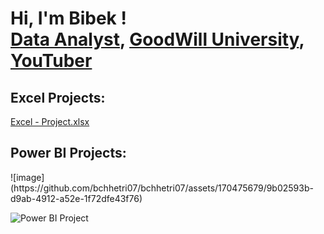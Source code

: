 <h1>Hi, I'm Bibek ! <br/>
  <a href="https://github.com/bchhetri07">Data Analyst</a>,
  <a href="https://www.linkedin.com/in/Bibek Chhetri/"> GoodWill University</a>,
  <a href="https://www.youtube.com/c/joshmadakor">YouTuber</a></h1>

  
<h2> Excel Projects:</h2>

[Excel - Project.xlsx](https://github.com/bchhetri07/bchhetri07/files/15396147/Excel.-.Project.xlsx)

<h2> Power BI Projects:</h2>
![image](https://github.com/bchhetri07/bchhetri07/assets/170475679/9b02593b-d9ab-4912-a52e-1f72dfe43f76)

![Power BI Project](https://github.com/bchhetri07/bchhetri07/assets/170475679/2a72dba8-2dbd-4fee-8a13-baef12a2bfe1)

<!---
bchhetri07/bchhetri07 is a ✨ special ✨ repository because its `README.md` (this file) appears on your GitHub profile.
You can click the Preview link to take a look at your changes.
--->

